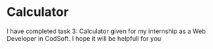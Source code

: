 # Calculator
I have completed task 3: Calculator given for my internship as a Web Developer in CodSoft. I hope it will be helpfull for you

